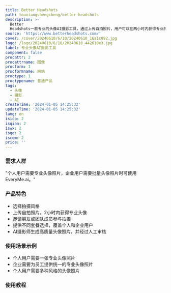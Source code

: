 ```yaml
---
title: Better Headshots
path: touxiangshengcheng/better-headshots
description: >-
  Better
  Headshots一款专业的头像AI摄影工具，通过上传自拍照片，用户可以在两小时内获得专业的头像照片。用户可以选择不同风格的拍摄，包括个性化和公司风格。产品定价灵活，覆盖个人和企业用户，提供不同套餐选择。AI摄影师能够生成高质量的头像照片，并经过人工审核，确保专业性和质量。
source: 'https://www.betterheadshots.com/'
cover: /cover/20240610/6/10/20240610_16a1c092.jpg
logo: /logo/20240610/6/10/20240610_442610e3.jpg
label: 专业头像AI摄影工具
component: false
procattr: 2
procattrname: 图像
procform: 1
procformname: 网站
proctype: 1
proctypename: 普通产品
tags:
  - 头像
  - 摄影
  - AI
createTime: '2024-01-05 14:25:32'
updateTime: '2024-01-05 14:25:32'
lang: en
isicp: 2
isqian: 2
iswx: 2
isqq: 2
iscom: 2
price: ''
---
```




### 需求人群
"个人用户需要专业头像照片，企业用户需要批量头像照片时可使用EveryMe.ai。"

### 产品特色
* 选择拍摄风格
* 上传自拍照片，2小时内获得专业头像
* 邀请朋友或团队成员参与拍摄
* 提供不同套餐选择，覆盖个人和企业用户
* AI摄影师生成高质量头像照片，并经过人工审核

### 使用场景示例
* 个人用户需要一张专业头像照片
* 企业需要为员工提供统一的专业头像照片
* 个人用户需要多种风格的头像照片

### 使用教程


  
